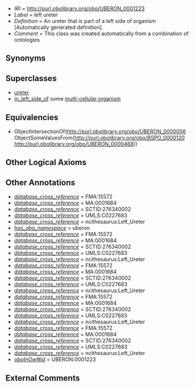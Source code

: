  * *IRI* = http://purl.obolibrary.org/obo/UBERON_0001223
 * *Label* = left ureter
 * *Definition* = An ureter that is part of a left side of organism [Automatically generated definition].
 * *Comment* = This class was created automatically from a combination of ontologies

## Synonyms


## Superclasses

 * [ureter](../../UBERON/56/UBERON_0000056.md)
 * [in_left_side_of](../../BSPO/20/BSPO_0000120.md) some [multi-cellular organism](../../UBERON/68/UBERON_0000468.md)

## Equivalencies

 * ObjectIntersectionOf(<http://purl.obolibrary.org/obo/UBERON_0000056> ObjectSomeValuesFrom(<http://purl.obolibrary.org/obo/BSPO_0000120> <http://purl.obolibrary.org/obo/UBERON_0000468>))

## Other Logical Axioms


## Other Annotations

 * *[database_cross_reference](../../ef/oboInOwl#hasDbXref.md)* = FMA:15572
 * *[database_cross_reference](../../ef/oboInOwl#hasDbXref.md)* = MA:0001684
 * *[database_cross_reference](../../ef/oboInOwl#hasDbXref.md)* = SCTID:276340002
 * *[database_cross_reference](../../ef/oboInOwl#hasDbXref.md)* = UMLS:C0227683
 * *[database_cross_reference](../../ef/oboInOwl#hasDbXref.md)* = ncithesaurus:Left_Ureter
 * *[has_obo_namespace](../../ce/oboInOwl#hasOBONamespace.md)* = uberon
 * *[database_cross_reference](../../ef/oboInOwl#hasDbXref.md)* = FMA:15572
 * *[database_cross_reference](../../ef/oboInOwl#hasDbXref.md)* = MA:0001684
 * *[database_cross_reference](../../ef/oboInOwl#hasDbXref.md)* = SCTID:276340002
 * *[database_cross_reference](../../ef/oboInOwl#hasDbXref.md)* = UMLS:C0227683
 * *[database_cross_reference](../../ef/oboInOwl#hasDbXref.md)* = ncithesaurus:Left_Ureter
 * *[database_cross_reference](../../ef/oboInOwl#hasDbXref.md)* = FMA:15572
 * *[database_cross_reference](../../ef/oboInOwl#hasDbXref.md)* = MA:0001684
 * *[database_cross_reference](../../ef/oboInOwl#hasDbXref.md)* = SCTID:276340002
 * *[database_cross_reference](../../ef/oboInOwl#hasDbXref.md)* = UMLS:C0227683
 * *[database_cross_reference](../../ef/oboInOwl#hasDbXref.md)* = ncithesaurus:Left_Ureter
 * *[database_cross_reference](../../ef/oboInOwl#hasDbXref.md)* = FMA:15572
 * *[database_cross_reference](../../ef/oboInOwl#hasDbXref.md)* = MA:0001684
 * *[database_cross_reference](../../ef/oboInOwl#hasDbXref.md)* = SCTID:276340002
 * *[database_cross_reference](../../ef/oboInOwl#hasDbXref.md)* = UMLS:C0227683
 * *[database_cross_reference](../../ef/oboInOwl#hasDbXref.md)* = ncithesaurus:Left_Ureter
 * *[database_cross_reference](../../ef/oboInOwl#hasDbXref.md)* = FMA:15572
 * *[database_cross_reference](../../ef/oboInOwl#hasDbXref.md)* = MA:0001684
 * *[database_cross_reference](../../ef/oboInOwl#hasDbXref.md)* = SCTID:276340002
 * *[database_cross_reference](../../ef/oboInOwl#hasDbXref.md)* = UMLS:C0227683
 * *[database_cross_reference](../../ef/oboInOwl#hasDbXref.md)* = ncithesaurus:Left_Ureter
 * *[oboInOwl#id](../../id/oboInOwl#id.md)* = UBERON:0001223

## External Comments

